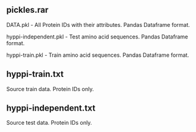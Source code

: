 ## pickles.rar
DATA.pkl - All Protein IDs with their attributes. Pandas Dataframe format.

hyppi-independent.pkl - Test amino acid sequences. Pandas Dataframe format.

hyppi-train.pkl - Train amino acid sequences. Pandas Dataframe format.

## hyppi-train.txt

Source train data. Protein IDs only.

## hyppi-independent.txt

Source test data. Protein IDs only.
